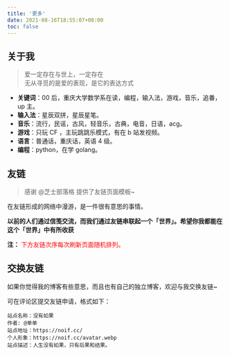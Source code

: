 ```yaml
---
title: '更多'
date: 2021-08-16T18:55:07+08:00
toc: false
---
```


## 关于我

> 爱一定存在与世上，一定存在  
> 无从寻觅的是爱的表现，是它的表达方式

- **关键词**：00 后，重庆大学数学系在读，编程，输入法，游戏，音乐，追番，up 主。
- **输入法**：星辰双拼，星辰星笔。
- **音乐**：流行，民谣，古风，轻音乐，古典，电音，日语，acg。
- **游戏**：只玩 CF ，主玩跳跳乐模式，有在 b 站发视频。
- **语言**：普通话，重庆话，英语 4 级。
- **编程**：python，在学 golang。

## 友链

> 感谢 @芝士部落格 提供了友链页面模板~

在友链形成的网络中漫游，是一件很有意思的事情。

**以前的人们通过信笺交流，而我们通过友链串联起一个「世界」。希望你我都能在这个「世界」中有所收获**

**注：** <span style="color:red;">下方友链次序每次刷新页面随机排列。<span>

<div class="linkpage"><ul id="friendsList"></ul></div>

## 交换友链

如果你觉得我的博客有些意思，而且也有自己的独立博客，欢迎与我交换友链~

可在评论区提交友链申请，格式如下：

    站点名称：没有如果
    作者: @单单
    站点地址：https://noif.cc/
    个人形象：https://noif.cc/avatar.webp
    站点描述：人生没有如果，只有后果和结果。

<script type="text/javascript">
// 以下为样例内容，按照格式可以随意修改
var myFriends = [
    ["https://blog.weearc.top/", "https://blog.weearc.top/image/face.ico", "@weearc", "相离相惜莫相忘，且行且歌且珍惜"],
    ["https://purefkh.xyz/", "https://purefkh-blog-1256555660.cos.ap-chengdu.myqcloud.com/blog/img/avatar.jpeg", "@purefkh", "Fiat Lux."],
    ["https://rea.ink/", "https://rea.ink/logo.png", "@倾书", "清风皓月，光景常新"],
    ["https://thiscute.world/", "https://thiscute.world/avatar/myself.jpg", "@Ryan4Yin", "我错过花，却看见海。"],
    
];


// 以下为核心功能内容，修改前请确保理解您的行为内容与可能造成的结果
var  targetList = document.getElementById("friendsList");
while (myFriends.length > 0) {
    var rndNum = Math.floor(Math.random()*myFriends.length);
    var friendNode = document.createElement("li");
    var friend_link = document.createElement("a"), 
        friend_img = document.createElement("img"), 
        friend_name = document.createElement("h4"), 
        friend_about = document.createElement("p")
    ;
    friend_link.target = "_blank";
    friend_link.href = myFriends[rndNum][0];
    friend_img.src=myFriends[rndNum][1];
    friend_name.innerText = myFriends[rndNum][2];
    friend_about.innerText = myFriends[rndNum][3];
    friend_link.appendChild(friend_img);
    friend_link.appendChild(friend_name);
    friend_link.appendChild(friend_about);
    friendNode.appendChild(friend_link);
    targetList.appendChild(friendNode);
    myFriends.splice(rndNum, 1);
}
</script>

<style>

.linkpage ul {
    color: rgba(255,255,255,.15)
}

.linkpage ul:after {
    content: " ";
    clear: both;
    display: block
}

.linkpage li {
    float: left;
    width: 48%;
    position: relative;
    -webkit-transition: .3s ease-out;
    transition: .3s ease-out;
    border-radius: 5px;
    line-height: 1.3;
    height: 90px;
    display: block
}

.linkpage h3 {
    margin: 15px -25px;
    padding: 0 25px;
    border-left: 5px solid #51aded;
    background-color: #f7f7f7;
    font-size: 25px;
    line-height: 40px
}

.linkpage li:hover {
    background: rgba(230,244,250,.5);
    cursor: pointer
}

.linkpage li a {
    padding: 0 10px 0 90px
}

.linkpage li a img {
    width: 60px;
    height: 60px;
    border-radius: 50%;
    position: absolute;
    top: 15px;
    left: 15px;
    cursor: pointer;
    margin: auto;
    border: none
}

.linkpage li a h4 {
    color: #333;
    font-size: 18px;
    margin: 0 0 7px;
    padding-left: 90px
}

.linkpage li a h4:hover {
    color: #51aded
}

.linkpage li a h4, .linkpage li a p {
    cursor: pointer;
    white-space: nowrap;
    text-overflow: ellipsis;
    overflow: hidden;
    line-height: 1.4;
    margin: 0 !important;
}

.linkpage li a p {
    font-size: 12px;
    color: #999;
    padding-left: 90px
}

@media(max-width: 460px) {
    .linkpage li {
        width:97%
    }

    .linkpage ul {
        padding-left: 5px
    }
}

</style>
